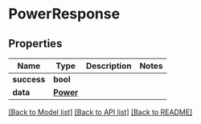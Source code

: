 # PowerResponse

## Properties
Name | Type | Description | Notes
------------ | ------------- | ------------- | -------------
**success** | **bool** |  | 
**data** | [**Power**](Power.md) |  | 

[[Back to Model list]](../README.md#documentation-for-models) [[Back to API list]](../README.md#documentation-for-api-endpoints) [[Back to README]](../README.md)


